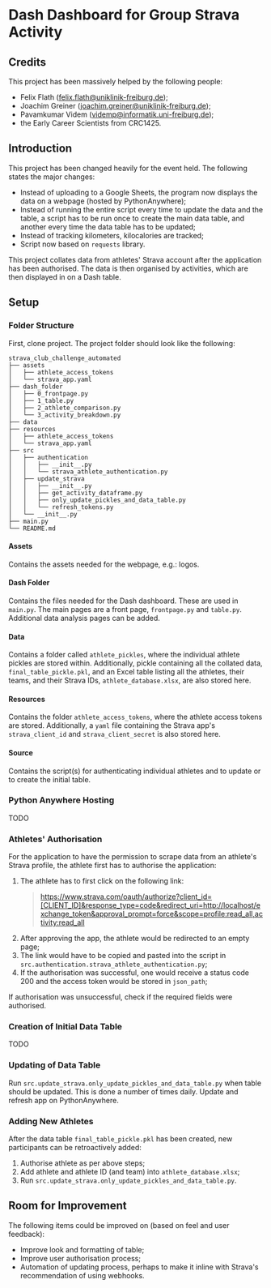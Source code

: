 # Dash Dashboard for Group Strava Activity

## Credits

This project has been massively helped by the following people:

* Felix Flath (felix.flath@uniklinik-freiburg.de);
* Joachim Greiner (joachim.greiner@uniklinik-freiburg.de);
* Pavamkumar Videm (videmp@informatik.uni-freiburg.de);
* the Early Career Scientists from CRC1425.

## Introduction

This project has been changed heavily for the event held. The following states the major changes:

* Instead of uploading to a Google Sheets, the program now displays the data on a webpage (hosted by PythonAnywhere);
* Instead of running the entire script every time to update the data and the table, a script has to be run once to create the main data table, and another every time the data table has to be updated;
* Instead of tracking kilometers, kilocalories are tracked;
* Script now based on `requests` library.

This project collates data from athletes' Strava account after the application has been authorised. The data is then organised by activities, which are then displayed in on a Dash table.

## Setup

### Folder Structure

First, clone project. The project folder should look like the following:

```
strava_club_challenge_automated
├── assets
│   ├── athlete_access_tokens
│   └── strava_app.yaml
├── dash_folder
│   ├── 0_frontpage.py
│   ├── 1_table.py
│   ├── 2_athlete_comparison.py
│   └── 3_activity_breakdown.py
├── data
├── resources
│   ├── athlete_access_tokens
│   └── strava_app.yaml
├── src
│   ├── authentication
│   │   ├── __init__.py
│   │   └── strava_athlete_authentication.py
│   ├── update_strava
│   │   ├── __init__.py
│   │   ├── get_activity_dataframe.py
│   │   ├── only_update_pickles_and_data_table.py
│   │   └── refresh_tokens.py
│   └── __init__.py
├── main.py
└── README.md
```

#### Assets

Contains the assets needed for the webpage, e.g.: logos.

#### Dash Folder

Contains the files needed for the Dash dashboard. These are used in `main.py`. The main pages are a front page, `frontpage.py` and `table.py`. Additional data analysis pages can be added.

#### Data

Contains a folder called `athlete_pickles`, where the individual athlete pickles are stored within. Additionally, pickle containing all the collated data, `final_table_pickle.pkl`, and an Excel table listing all the athletes, their teams, and their Strava IDs, `athlete_database.xlsx`, are also stored here.

#### Resources

Contains the folder `athlete_access_tokens`, where the athlete access tokens are stored. Additionally, a `yaml` file containing the Strava app's `strava_client_id` and `strava_client_secret` is also stored here.

#### Source

Contains the script(s) for authenticating individual athletes and to update or to create the initial table. 

### Python Anywhere Hosting

TODO

### Athletes' Authorisation

For the application to have the permission to scrape data from an athlete's Strava profile, the athlete first has to authorise the application:

1. The athlete has to first click on the following link:
    > https://www.strava.com/oauth/authorize?client_id=[CLIENT_ID]&response_type=code&redirect_uri=http://localhost/exchange_token&approval_prompt=force&scope=profile:read_all,activity:read_all
2. After approving the app, the athlete would be redirected to an empty page;
3. The link would have to be copied and pasted into the script in `src.authentication.strava_athlete_authentication.py`;
4. If the authorisation was successful, one would receive a status code 200 and the access token would be stored in `json_path`;

If authorisation was unsuccessful, check if the required fields were authorised.

### Creation of Initial Data Table

TODO

### Updating of Data Table

Run `src.update_strava.only_update_pickles_and_data_table.py` when table should be updated. This is done a number of times daily. Update and refresh app on PythonAnywhere.

### Adding New Athletes

After the data table `final_table_pickle.pkl` has been created, new participants can be retroactively added:

1. Authorise athlete as per above steps;
2. Add athlete and athlete ID (and team) into `athlete_database.xlsx`;
3. Run `src.update_strava.only_update_pickles_and_data_table.py`.

## Room for Improvement

The following items could be improved on (based on feel and user feedback):
* Improve look and formatting of table;
* Improve user authorisation process;
* Automation of updating process, perhaps to make it inline with Strava's recommendation of using webhooks.